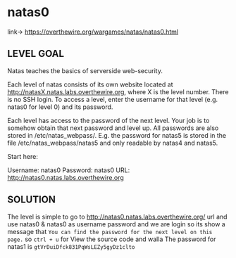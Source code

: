 # natas0

link-> https://overthewire.org/wargames/natas/natas0.html

## LEVEL GOAL

Natas teaches the basics of serverside web-security.

Each level of natas consists of its own website located at http://natasX.natas.labs.overthewire.org, where X is the level number. There is no SSH login. To access a level, enter the username for that level (e.g. natas0 for level 0) and its password.

Each level has access to the password of the next level. Your job is to somehow obtain that next password and level up. All passwords are also stored in /etc/natas_webpass/. E.g. the password for natas5 is stored in the file /etc/natas_webpass/natas5 and only readable by natas4 and natas5.

Start here:

Username: natas0
Password: natas0
URL:      http://natas0.natas.labs.overthewire.org

## SOLUTION

The level is simple to go to http://natas0.natas.labs.overthewire.org/ url and use natas0 & natas0 as username password
and we are login so its show a message that `You can find the password for the next level on this page.` so `ctrl + u` for 
View the source code and walla The password for natas1 is `gtVrDuiDfck831PqWsLEZy5gyDz1clto`